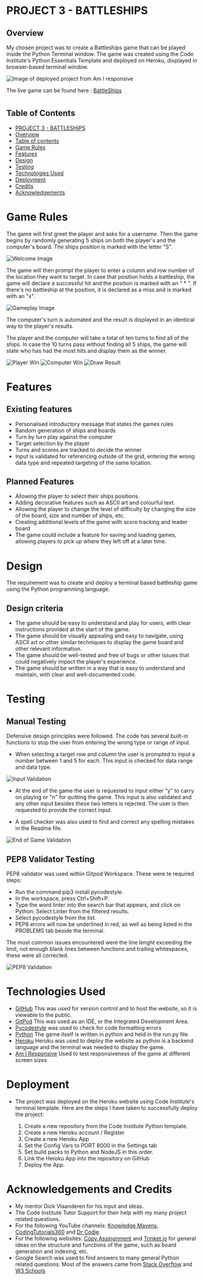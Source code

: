 # PROJECT 3 - BATTLESHIPS

## Overview

My chosen project was to create a Battleships game that can be played inside the Python Terminal window.
The game was created using the Code Institute's Python Essentials Template and deployed on Heroku, displayed in browser-based terminal window.

![Image of deployed project from Am I responsive](./assets/images/responsive.png)

The live game can be found here : <a href = "https://steveb-project3-battleships.herokuapp.com/">BattleShips</a>

#  
## Table of Contents

- [PROJECT 3 - BATTLESHIPS](#battleships)
- [Overview](#overview)
- [Table of contents](#table-ofcontents)
- [Game Rules](#game-rules0)
- [Features](#features)
- [Design](#design)
- [Testing](#testing)
- [Technologies Used](#technologies-used)
- [Deployment](#deployment)
- [Credits](#credits)
- [Acknowledgements](#acknowledgements)

# Game Rules

The game will first greet the player and asks for a username. Then the game begins by randomly generating 5 ships on both the player's and the computer's board. The ships position is marked with the letter "S".

![Welcome Image](./assets/images/welcome_screen.png)

The game will then prompt the player to enter a column and row number of the location they want to target. In case that position holds a battleship, the game will declare a successful hit and the position is marked with an " * ". If there's no battleship at the position, it is declared as a miss and is marked with an "x".

![Gameplay Image](./assets/images/gameplay_screen.png)

The computer's turn is automated and the result is displayed in an identical way to the player's results.

The player and the computer will take a total of ten turns to find all of the ships. In case the 10 turns pass without finding all 5 ships, the game will state who has had the most hits and display them as the winner.

![Player Win](./assets/images/final_pwin.png) ![Computer Win](./assets/images/final_cwin.png) 
![Draw Result](./assets/images/final_draw.png)


# Features

## Existing features

* Personalised introductory message that states the games rules
* Random generation of ships and boards
* Turn by turn play against the computer
* Target selection by the player
* Turns and scores are tracked to decide the winner
* Input is validated for referencing outside of the grid, entering the wrong data type and repeated targeting of the same location.

## Planned Features

* Allowing the player to select their ships positions.
* Adding decorative features such as ASCII art and colourful text.
* Allowing the player to change the level of difficulty by changing the size of the board, size and number of ships, etc.
* Creating additional levels of the game with score tracking and leader board
* The game could include a feature for saving and loading games, allowing players to pick up where they left off at a later time.

# Design

The requirement was to create and deploy a terminal based battleship game using the Python programming language.

## Design criteria

* The game should be easy to understand and play for users, with clear instructions provided at the start of the game.
* The game should be visually appealing and easy to navigate, using ASCII art or other similar techniques to display the game board and other relevant information.
* The game should be well-tested and free of bugs or other issues that could negatively impact the player's experience.
* The game should be written in a way that is easy to understand and maintain, with clear and well-documented code.

# Testing

## Manual Testing

Defensive design principles were followed. The code has several built-in functions to stop the user from entering the wrong type or range of input.
* When selecting a target row and column the user is prompted to input a number between 1 and 5 for each. This input is checked for data range and data type.

 ![Input Validation](./assets/images/input_validation.png)

* At the end of the game the user is requested to input either "y" to carry on playing or "n" for quitting the game. This input is also validated and any other input besides these two letters is rejected. The user is then requested to provide the correct input.

* A spell checker was also used to find and correct any spelling mistakes in the Readme file.

![End of Game Validation](./assets/images/endgame_validation.png) 


## PEP8 Validator Testing

PEP8 validator was used within Gitpod Workspace. These were te required steps:
* Run the command pip3 install pycodestyle.
* In the workspace, press Ctrl+Shift+P.
* Type the word linter into the search bar that appears, and click on Python: Select Linter from the filtered results.
* Select pycodestyle from the list.
* PEP8 errors will now be underlined in red, as well as being listed in the PROBLEMS tab beside the terminal.

The most common issues encountered were the line lenght exceeding the limit, not enough blank lines between functions and trailing whitespaces, these were all corrected.

![PEP8 Validation](./assets/images/pep8_validation.png)


# Technologies Used

* [GitHub](https://github.com/) This was used for version control and to host the website, so it is viewable to the public.
* [GitPod](gitpod.io) This was used as an IDE, or the Integrated Development Area.
* [Pycodestyle](https://pypi.org/project/pycodestyle/) was used to check for code formatting errors
* [Python](https://www.python.org/) The game itself is written in python and held in the run.py file.
* [Heroku](https://www.heroku.com) Heroku was used to deploy the website as python is a backend language and the terminal was needed to display the game.
* [Am I Responsive](https://ui.dev/amiresponsive) Used to test responsiveness of the game at different screen sizes

# Deployment

* The project was deployed on the Heroku website using Code Institute's terminal template. Here are the steps I have taken to successfully deploy the project: 
    
    1. Create a new repository from the Code Institute Python template.
    2. Create a new Heroku account / Register
    3. Create a new Heroku App
    4. Set the Config Vars to PORT 8000 in the Settings tab
    4. Set build packs to Python and NodeJS in this order.
    5. Link the Heroku App into the repository on GitHub
    6. Deploy the App.


# Acknowledgements and Credits

* My mentor Dick Vlaanderen for his input and ideas.
* The Code Institute Tutor Support for their help with my many project related questions.
* For the following YouTube channels: [Knowledge Mavens](https://www.youtube.com/@KnowledgeMavens), [CodingTutorials360](https://www.youtube.com/@CodingTutorials360) and [Dr Codie](https://www.youtube.com/@DrCodie).
* For the following websites: [Copy Assingnment](https://copyassignment.com/battleship-game-code-in-python/) and [Trinket.io](https://trinket.io/python/051179b6d3) for general ideas on the structure and functions of the game, such as board generation and indexing, etc. 
* Google Search was used to find answers to many general Python related questions. Most of the answers came from [Stack Overflow](https://stackoverflow.com/) and [W3 Schools](https://www.w3schools.com/python/python_reference.asp)
